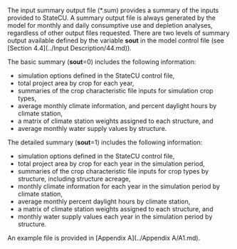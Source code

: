 The input summary output file (\*.sum) provides a summary of the inputs provided to StateCU. 
A summary output file is always generated by the model for monthly and daily consumptive use 
and depletion analyses, regardless of other output files requested.  There are two levels of 
summary output available defined by the variable **sout** in the model control file (see [Section 4.4](../Input Description/44.md)). 

The basic summary (**sout**=0) includes the following information: 

* simulation options defined in the StateCU control file, 
* total project area by crop for each year, 
* summaries of the crop characteristic file inputs for simulation crop types,
* average monthly climate information, and percent daylight hours by climate station,  
* a matrix of climate station weights assigned to each structure, and 
* average monthly water supply values by structure. 

The detailed summary (**sout**=1) includes the following information: 

* simulation options defined in the StateCU control file, 
* total project area by crop for each year in the simulation period, 
* summaries of the crop characteristic file inputs for crop types by structure, including structure acreage, 
* monthly climate information for each year in the simulation period by climate station, 
* average monthly percent daylight hours by climate station, 
* a matrix of climate station weights assigned to each structure, and 
* monthly water supply values each year in the simulation period by structure. 

An example file is provided in [Appendix A](../Appendix A/A1.md).